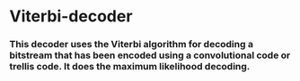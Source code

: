 # Viterbi-decoder
### This decoder uses the Viterbi algorithm for decoding a bitstream that has been encoded using a convolutional code or trellis code. It does the maximum likelihood decoding.
